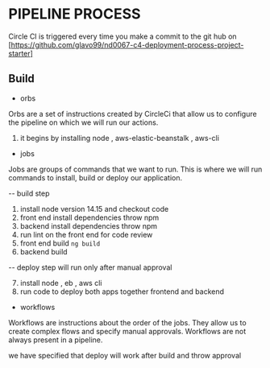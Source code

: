 # PIPELINE PROCESS

Circle CI is triggered every time you make a commit to the git hub on [https://github.com/glavo99/nd0067-c4-deployment-process-project-starter]

## Build

- orbs

Orbs are a set of instructions created by CircleCi that allow us to configure the pipeline on which we will run our actions.

1. it begins by installing node , aws-elastic-beanstalk , aws-cli

- jobs

Jobs are groups of commands that we want to run. This is where we will run commands to install, build or deploy our application.

-- build step

1. install node version 14.15 and checkout code 
2. front end install dependencies throw npm 
3. backend install dependencies throw npm
4. run lint on the front end for code review
5. front end build `ng build`
6. backend build

-- deploy step will run only after manual approval

7. install node , eb , aws cli 
8. run code to deploy both apps together frontend and backend

- workflows

Workflows are instructions about the order of the jobs. They allow us to create complex flows and specify manual approvals. Workflows are not always present in a pipeline.

we have specified that deploy will work after build and throw approval